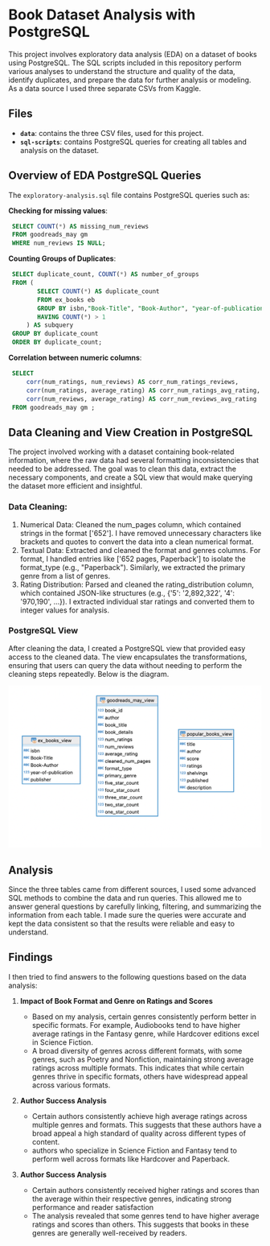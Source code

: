 # Book Dataset Analysis with PostgreSQL

This project involves exploratory data analysis (EDA) on a dataset of books using PostgreSQL. The SQL scripts included in this repository perform various analyses to understand the structure and quality of the data, identify duplicates, and prepare the data for further analysis or modeling. As a data source I used three separate CSVs from Kaggle.

## Files

- **`data`**: contains the three CSV files, used for this project.
- **`sql-scripts`**: contains PostgreSQL queries for creating all tables and analysis on the dataset.

## Overview of EDA PostgreSQL Queries

The `exploratory-analysis.sql` file contains PostgreSQL queries such as:

**Checking for missing values**:

```sql
 SELECT COUNT(*) AS missing_num_reviews
 FROM goodreads_may gm
 WHERE num_reviews IS NULL;
```

**Counting Groups of Duplicates**:

```sql
 SELECT duplicate_count, COUNT(*) AS number_of_groups
 FROM (
	    SELECT COUNT(*) AS duplicate_count
	    FROM ex_books eb
	    GROUP BY isbn,"Book-Title", "Book-Author", "year-of-publication", publisher
	    HAVING COUNT(*) > 1
     ) AS subquery
 GROUP BY duplicate_count
 ORDER BY duplicate_count;
```

**Correlation between numeric columns**:

```sql
 SELECT
     corr(num_ratings, num_reviews) AS corr_num_ratings_reviews,
     corr(num_ratings, average_rating) AS corr_num_ratings_avg_rating,
     corr(num_reviews, average_rating) AS corr_num_reviews_avg_rating
 FROM goodreads_may gm ;
```

## Data Cleaning and View Creation in PostgreSQL

The project involved working with a dataset containing book-related information, where the raw data had several formatting inconsistencies that needed to be addressed. The goal was to clean this data, extract the necessary components, and create a SQL view that would make querying the dataset more efficient and insightful.

### Data Cleaning:

1. Numerical Data: Cleaned the num_pages column, which contained strings in the format ['652']. I have removed unnecessary characters like brackets and quotes to convert the data into a clean numerical format.
2. Textual Data: Extracted and cleaned the format and genres columns. For format, I handled entries like ['652 pages, Paperback'] to isolate the format_type (e.g., "Paperback"). Similarly, we extracted the primary genre from a list of genres.
3. Rating Distribution: Parsed and cleaned the rating_distribution column, which contained JSON-like structures (e.g., {'5': '2,892,322', '4': '970,190', ...}). I extracted individual star ratings and converted them to integer values for analysis.

### PostgreSQL View

After cleaning the data, I created a PostgreSQL view that provided easy access to the cleaned data. The view encapsulates the transformations, ensuring that users can query the data without needing to perform the cleaning steps repeatedly. Below is the diagram.

![Diagram View](diagram_view.png)

## Analysis

Since the three tables came from different sources, I used some advanced SQL methods to combine the data and run queries. This allowed me to answer general questions by carefully linking, filtering, and summarizing the information from each table. I made sure the queries were accurate and kept the data consistent so that the results were reliable and easy to understand.

## Findings

I then tried to find answers to the following questions based on the data analysis:

1. **Impact of Book Format and Genre on Ratings and Scores**

   - Based on my analysis, certain genres consistently perform better in specific formats. For example, Audiobooks tend to have higher average ratings in the Fantasy genre, while Hardcover editions excel in Science Fiction.
   - A broad diversity of genres across different formats, with some genres, such as Poetry and Nonfiction, maintaining strong average ratings across multiple formats. This indicates that while certain genres thrive in specific formats, others have widespread appeal across various formats.

2. **Author Success Analysis**
   - Certain authors consistently achieve high average ratings across multiple genres and formats. This suggests that these authors have a broad appeal a high standard of quality across different types of content.
   - authors who specialize in Science Fiction and Fantasy tend to perform well across formats like Hardcover and Paperback.

3. **Author Success Analysis**
    - Certain authors consistently received higher ratings and scores than the average within their respective genres, indicating strong performance and reader satisfaction
    - The analysis revealed that some genres tend to have higher average ratings and scores than others. This suggests that books in these genres are generally well-received by readers. 


